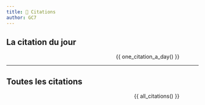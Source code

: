 ```yaml
---
title: 🧠 Citations
author: GC7
---
```


## La citation du jour

<div style="display: flex; justify-content: flex-end; margin-right:10%">
  {{ one_citation_a_day() }}
</div>

<hr>

## Toutes les citations

<div style="display: flex; justify-content: flex-end; margin-right:10%">
  <div>
    {{ all_citations() }}
  </div>
</div>
